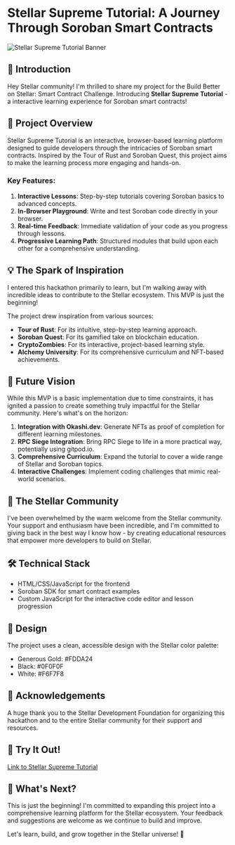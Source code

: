 # Stellar Supreme Tutorial: A Journey Through Soroban Smart Contracts

![Stellar Supreme Tutorial Banner](https://imgbox.com/HBjtyFSb)

## 🌟 Introduction

Hey Stellar community! I'm thrilled to share my project for the Build Better on Stellar: Smart Contract Challenge. Introducing **Stellar Supreme Tutorial** - a interactive learning experience for Soroban smart contracts!

## 🚀 Project Overview

Stellar Supreme Tutorial is an interactive, browser-based learning platform designed to guide developers through the intricacies of Soroban smart contracts. Inspired by the Tour of Rust and Soroban Quest, this project aims to make the learning process more engaging and hands-on.

### Key Features:

1. **Interactive Lessons**: Step-by-step tutorials covering Soroban basics to advanced concepts.
2. **In-Browser Playground**: Write and test Soroban code directly in your browser.
3. **Real-time Feedback**: Immediate validation of your code as you progress through lessons.
4. **Progressive Learning Path**: Structured modules that build upon each other for a comprehensive understanding.

## 💡 The Spark of Inspiration

I entered this hackathon primarily to learn, but I'm walking away with incredible ideas to contribute to the Stellar ecosystem. This MVP is just the beginning!

The project drew inspiration from various sources:

- **Tour of Rust**: For its intuitive, step-by-step learning approach.
- **Soroban Quest**: For its gamified take on blockchain education.
- **CryptoZombies**: For its interactive, project-based learning style.
- **Alchemy University**: For its comprehensive curriculum and NFT-based achievements.

## 🔮 Future Vision

While this MVP is a basic implementation due to time constraints, it has ignited a passion to create something truly impactful for the Stellar community. Here's what's on the horizon:

1. **Integration with Okashi.dev**: Generate NFTs as proof of completion for different learning milestones.
2. **RPC Siege Integration**: Bring RPC Siege to life in a more practical way, potentially using gitpod.io.
3. **Comprehensive Curriculum**: Expand the tutorial to cover a wide range of Stellar and Soroban topics.
4. **Interactive Challenges**: Implement coding challenges that mimic real-world scenarios.

## 🌈 The Stellar Community

I've been overwhelmed by the warm welcome from the Stellar community. Your support and enthusiasm have been incredible, and I'm committed to giving back in the best way I know how - by creating educational resources that empower more developers to build on Stellar.

## 🛠️ Technical Stack

- HTML/CSS/JavaScript for the frontend
- Soroban SDK for smart contract examples
- Custom JavaScript for the interactive code editor and lesson progression

## 🎨 Design

The project uses a clean, accessible design with the Stellar color palette:

- Generous Gold: #FDDA24 
- Black: #0F0F0F 
- White: #F6F7F8 

## 🙏 Acknowledgements

A huge thank you to the Stellar Development Foundation for organizing this hackathon and to the entire Stellar community for their support and resources.

## 🔗 Try It Out!

[Link to Stellar Supreme Tutorial](https://stellar-supreme-tutorial.vercel.app)  

## 🚀 What's Next?

This is just the beginning! I'm committed to expanding this project into a comprehensive learning platform for the Stellar ecosystem. Your feedback and suggestions are welcome as we continue to build and improve.

Let's learn, build, and grow together in the Stellar universe! 🌠

